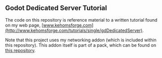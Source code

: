 ## Godot Dedicated Server Tutorial

The code on this repository is reference material to a written tutorial found on my web page, [www.kehomsforge.com](http://www.kehomsforge.com/tutorials/single/gdDedicatedServer).

Note that this project uses my networking addon (which is included within this repository). This addon itself is part of a pack, which can be found on [this repository](https://github.com/Kehom/GodotAddonPack).
